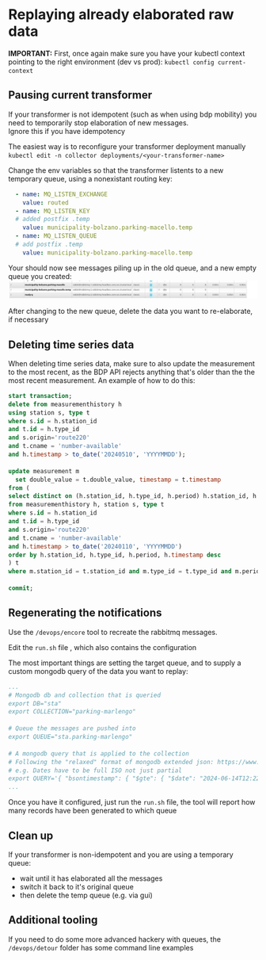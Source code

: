 <!--
SPDX-FileCopyrightText: NOI Techpark <digital@noi.bz.it>

SPDX-License-Identifier: CC0-1.0
-->

# Replaying already elaborated raw data

**__IMPORTANT:__** First, once again make sure you have your kubectl context pointing to the right environment (dev vs prod):
`kubectl config current-context`

## Pausing current transformer
If your transformer is not idempotent (such as when using bdp mobility) you need to temporarily stop elaboration of new messages.  
Ignore this if you have idempotency

The easiest way is to reconfigure your transformer deployment manually
`kubectl edit -n collector deployments/<your-transformer-name>`

Change the env variables so that the transformer listents to a new temporary queue, using a nonexistant routing key:
```yaml
  - name: MQ_LISTEN_EXCHANGE
    value: routed
  - name: MQ_LISTEN_KEY
  # added postfix .temp
    value: municipality-bolzano.parking-macello.temp
  - name: MQ_LISTEN_QUEUE
  # add postfix .temp
    value: municipality-bolzano.parking-macello.temp
```

Your should now see messages piling up in the old queue, and a new empty queue you created:
![rabbitmq consol](../assets/howto_tempqueue.png "New temporary queue")

After changing to the new queue, delete the data you want to re-elaborate, if necessary

## Deleting time series data
When deleting time series data, make sure to also update the measurement to the most recent, as the BDP API rejects anything that's older than the the most recent measurement. An example of how to do this:
```sql
start transaction;
delete from measurementhistory h
using station s, type t
where s.id = h.station_id 
and t.id = h.type_id
and s.origin='route220' 
and t.cname = 'number-available'
and h.timestamp > to_date('20240510', 'YYYYMMDD');

update measurement m
  set double_value = t.double_value, timestamp = t.timestamp 
from (
select distinct on (h.station_id, h.type_id, h.period) h.station_id, h.type_id, h.period, h.double_value, h.timestamp
from measurementhistory h, station s, type t
where s.id = h.station_id 
and t.id = h.type_id
and s.origin='route220' 
and t.cname = 'number-available'
and h.timestamp > to_date('20240110', 'YYYYMMDD')
order by h.station_id, h.type_id, h.period, h.timestamp desc
) t
where m.station_id = t.station_id and m.type_id = t.type_id and m.period = t.period;

commit;
```

## Regenerating the notifications
Use the `/devops/encore` tool to recreate the rabbitmq messages.  

Edit the `run.sh` file , which also contains the configuration

The most important things are setting the target queue, and to supply a custom mongodb query of the data you want to replay:
```yaml
...
# Mongodb db and collection that is queried
export DB="sta"
export COLLECTION="parking-marlengo"

# Queue the messages are pushed into
export QUEUE="sta.parking-marlengo"

# A mongodb query that is applied to the collection
# Following the "relaxed" format of mongodb extended json: https://www.mongodb.com/docs/manual/reference/mongodb-extended-json/
# e.g. Dates have to be full ISO not just partial
export QUERY='{ "bsontimestamp": { "$gte": { "$date": "2024-06-14T12:22:44.814+00:00"}}}'
...
```

Once you have it configured, just run the `run.sh` file, the tool will report how many records have been generated to which queue

## Clean up
If your transformer is non-idempotent and you are using a temporary queue:
- wait until it has elaborated all the messages
- switch it back to it's original queue
- then delete the temp queue (e.g. via gui)

## Additional tooling
If you need to do some more advanced hackery with queues, the `/devops/detour` folder has some command line examples

